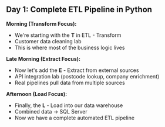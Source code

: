 ## Day 1: Complete ETL Pipeline in Python

**Morning (Transform Focus):**

- We're starting with the **T** in ETL - Transform
- Customer data cleaning lab
- This is where most of the business logic lives

**Late Morning (Extract Focus):**

- Now let's add the **E** - Extract from external sources
- API integration lab (postcode lookup, company enrichment)
- Real pipelines pull data from multiple sources

**Afternoon (Load Focus):**

- Finally, the **L** - Load into our data warehouse
- Combined data → SQL Server
- Now we have a complete automated ETL pipeline

